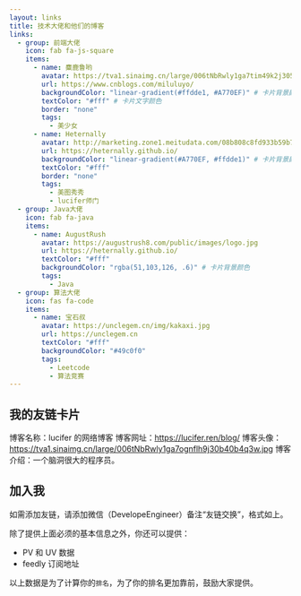 ```yaml
---
layout: links
title: 技术大佬和他们的博客
links:
  - group: 前端大佬
    icon: fab fa-js-square
    items:
      - name: 麋鹿鲁哟
        avatar: https://tva1.sinaimg.cn/large/006tNbRwly1ga7tim49k2j3050050wem.jpg
        url: https://www.cnblogs.com/miluluyo/
        backgroundColor: "linear-gradient(#ffdde1, #A770EF)" # 卡片背景颜色
        textColor: "#fff" # 卡片文字颜色
        border: "none"
        tags:
          - 美少女
      - name: Heternally
        avatar: http://marketing.zone1.meitudata.com/08b808c8fd933b59b75894ba6ce25748-3483.jpeg
        url: https://heternally.github.io/
        backgroundColor: "linear-gradient(#A770EF, #ffdde1)" # 卡片背景颜色
        textColor: "#fff"
        border: "none"
        tags:
          - 美图秀秀
          - lucifer师门
  - group: Java大佬
    icon: fab fa-java
    items:
      - name: AugustRush
        avatar: https://augustrush8.com/public/images/logo.jpg
        url: https://heternally.github.io/
        textColor: "#fff"
        backgroundColor: "rgba(51,103,126, .6)" # 卡片背景颜色
        tags:
          - Java
  - group: 算法大佬
    icon: fas fa-code
    items:
      - name: 宝石叔
        avatar: https://unclegem.cn/img/kakaxi.jpg
        url: https://unclegem.cn
        textColor: "#fff"
        backgroundColor: "#49c0f0"
        tags:
          - Leetcode
          - 算法竞赛
---
```


## 我的友链卡片

博客名称：lucifer 的网络博客
博客网址：https://lucifer.ren/blog/
博客头像：https://tva1.sinaimg.cn/large/006tNbRwly1ga7ognflh9j30b40b4q3w.jpg
博客介绍：一个脑洞很大的程序员。

## 加入我

如需添加友链，请添加微信（DevelopeEngineer）备注“友链交换”，格式如上。

除了提供上面必须的基本信息之外，你还可以提供：

- PV 和 UV 数据
- feedly 订阅地址

以上数据是为了计算你的`排名`，为了你的排名更加靠前，鼓励大家提供。
